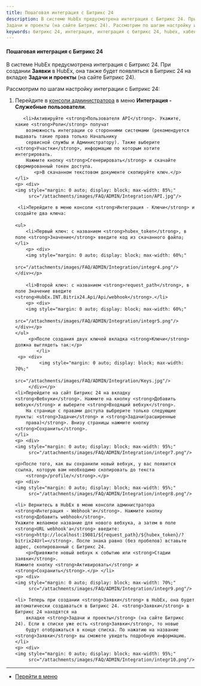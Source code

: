 ```yaml
---
title: Пошаговая интеграция с Битрикс 24
description: В системе HubEx предусмотрена интеграция с Битрикс 24. При создании Заявки в HubEx, она также будет появляться в Битрикс 24 на вкладке
Задачи и проекты (на сайте Битрикс 24). Рассмотрим по шагам настройку интеграции с Битрикс 24.
keywords: битрикс 24, интеграция, интеграция с битрикс 24, hubex, хабекс, хубекс, хабикс
---
```


#### Пошаговая интеграция с Битрикс 24
<html>
<meta charset="utf-8">

</html>

<body>
<p>В системе HubEx предусмотрена интеграция с Битрикс 24. При создании <strong>Заявки</strong> в HubEx, она также будет появляться в Битрикс 24 на вкладке
    <strong>Задачи и проекты</strong> (на сайте Битрикс 24).</p>
<p> Рассмотрим по шагам настройку интеграции с Битрикс 24:</p>

<ol>
    <li>Перейдите в <a href="https://wiki.hubex.ru/docs/FAQ/RU/admin/HowToEnterTheAdmin.html">консоли
        администратора</a> в меню <strong>Интеграция - Служебные пользователи</strong>.
    </li>

       <li>Активируйте <strong>Пользователя API</strong>. Укажите, какие <strong>Роли</strong> получат
        возможность интеграции со сторонними системами (рекомендуется выдавать такие права только Начальнику
        сервисной службы и Администратору). Также выберите <strong>Участки</strong>, информацию по которым хотите интегрировать.
        Нажмите кнопку <strong>Сгенерировать</strong> и скачайте сформированный токен доступа.
           <p>В скачанном текстовом документе скопируйте ключ.</p>
    </li>
    <p> <div>
    <img style="margin: 0 auto; display: block; max-width: 85%;"
         src="/attachments/images/FAQ/ADMIN/Integration/API.jpg"/>
</div></p>

     <li>Перейдите в меню консоли <strong>Интеграция - Ключи</strong> и создайте два ключа:

    <ul>
        <li>Первый ключ: с названием <strong>hubex_token</strong>, в поле <strong>Значение</strong> введите код из скачанного файла;</li>
        <p> <div>
        <img style="margin: 0 auto; display: block; max-width: 60%;"
             src="/attachments/images/FAQ/ADMIN/Integration/integr4.png"/>
    </div></p>

        <li>Второй ключ: с названием <strong>request_path</strong>, в поле Значение введите <strong>HubEx.INT.Bitrix24.Api/Api/webhook</strong>.</li>
        <p> <div>
        <img style="margin: 0 auto; display: block; max-width: 60%;"
             src="/attachments/images/FAQ/ADMIN/Integration/integr5.png"/>
    </div></p>
    </ul>
         <p>После создания двух ключей вкладка <strong>Ключи</strong> должна выглядеть так:</p>
            </li>
     <p> <div>
             <img style="margin: 0 auto; display: block; max-width: 70%;"
                  src="/attachments/images/FAQ/ADMIN/Integration/Keys.jpg"/>
         </div></p>
    <li>Перейдите на сайт Битрикс 24 на вкладку <strong>Вебхуки</strong>. Нажмите на кнопку <strong>Добавить вебхук</strong> и выберите <strong>Входящий вебхук</strong>.
        На странице с правами доступа выбрерите только следующие пункты: <strong>Задачи</strong> и <strong>Задачи(расширенные
        права)</strong>. Внизу страницы нажмите кнопку <strong>Сохранить</strong>.
    </li>
    <p> <div>
    <img style="margin: 0 auto; display: block; max-width: 95%;"
         src="/attachments/images/FAQ/ADMIN/Integration/integr7.png"/>
</div></p>

    <p>После того, как вы сохранили новый вебхук, у вас появится ссылка, которую вам необходимо скопировать до текста
        <strong>/profile/</strong>.</p>
    <p> <div>
    <img style="margin: 0 auto; display: block; max-width: 95%;"
         src="/attachments/images/FAQ/ADMIN/Integration/integr8.png"/>
</div></p>

    <li> Вернитесь в HubEx в меню консоли администратора <strong>Интеграция - Webhook'и</strong>. Нажмите кнопку <strong>Добавить webhook</strong>.
    Укажите желаемое название для нового вебхука, а затем в поле <strong>URL webhook'a</strong> введите:
    <strong>http://localhost:19081/${request_path}/${hubex_token}/?bitrix24Url=</strong>. После знака равно (без пробелов) вставьте
    адрес, скопированный с Битрикс 24.
        <p>Привяжите новый вебхук к событию или <strong>Стадии заявки</strong>.
    Нажмите кнопку <strong>Активировать</strong> и <strong>Сохранить</strong>.</p> </li>
    <p> <div>
    <img style="margin: 0 auto; display: block; max-width: 70%;"
         src="/attachments/images/FAQ/ADMIN/Integration/integr9.png"/>
</div></p>

    <li> Теперь при создании <strong>Заявки</strong> в HubEx, она будет автоматически создаваться в Битрикс 24. <strong>Заявки</strong> в Битрикс 24 находятся на
        вкладке <strong>Задачи и проекты</strong> (на сайте Битрикс 24). Если в списке уже есть <strong>Заявки</strong>, то новые
        будут отображаться в конце списка. По нажатию на название <strong>Заявки</strong> вы сможете увидеть подробную информацию.
    </li>
    <p> <div>
    <img style="margin: 0 auto; display: block; max-width: 95%;"
         src="/attachments/images/FAQ/ADMIN/Integration/integr10.png"/>
</div></p>

</ol>
</body>

____
- [Перейти в меню](http://wiki.hubex.ru)
